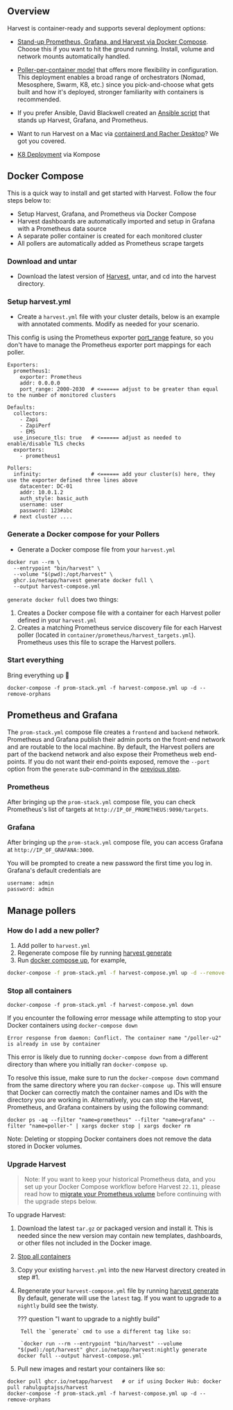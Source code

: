 ## Overview

Harvest is container-ready and supports several deployment options:

- [Stand-up Prometheus, Grafana, and Harvest via Docker Compose](#docker-compose). Choose this if
  you want to hit the ground running. Install, volume and network mounts automatically handled.

- [Poller-per-container model](https://github.com/NetApp/harvest/tree/main/container/onePollerPerContainer) that offers
  more flexibility in configuration. This deployment enables a broad range of orchestrators (Nomad, Mesosphere, Swarm,
  K8, etc.) since you pick-and-choose what gets built and how it's deployed, stronger familiarity with containers is
  recommended.

- If you prefer Ansible, David Blackwell created
  an [Ansible script](https://netapp.io/2021/05/21/monitor-all-of-your-ontap-clusters-with-harvest-easy-mode/) that
  stands up Harvest, Grafana, and Prometheus.

- Want to run Harvest on a Mac
  via [containerd and Racher Desktop](https://github.com/NetApp/harvest/tree/main/container/containerd)? We got you
  covered.

- [K8 Deployment](https://github.com/NetApp/harvest/blob/main/container/k8/README.md) via Kompose

## Docker Compose

This is a quick way to install and get started with Harvest. Follow the four steps below to:

- Setup Harvest, Grafana, and Prometheus via Docker Compose
- Harvest dashboards are automatically imported and setup in Grafana with a Prometheus data source
- A separate poller container is created for each monitored cluster
- All pollers are automatically added as Prometheus scrape targets

### Download and untar

- Download the latest version of [Harvest](https://netapp.github.io/harvest/latest/install/native/), untar, and
   cd into the harvest directory.

### Setup harvest.yml

- Create a `harvest.yml` file with your cluster details, below is an example with annotated comments. Modify as needed
   for your scenario.

This config is using the Prometheus
exporter [port_range](../prometheus-exporter.md#port_range)
feature, so you don't have to manage the Prometheus exporter port mappings for each poller.

```
Exporters:
  prometheus1:
    exporter: Prometheus
    addr: 0.0.0.0
    port_range: 2000-2030  # <====== adjust to be greater than equal to the number of monitored clusters

Defaults:
  collectors:
    - Zapi
    - ZapiPerf
    - EMS
  use_insecure_tls: true   # <====== adjust as needed to enable/disable TLS checks 
  exporters:
    - prometheus1

Pollers:
  infinity:                # <====== add your cluster(s) here, they use the exporter defined three lines above
    datacenter: DC-01
    addr: 10.0.1.2
    auth_style: basic_auth
    username: user
    password: 123#abc
  # next cluster ....  
```

### Generate a Docker compose for your Pollers

- Generate a Docker compose file from your `harvest.yml`

```
docker run --rm \
  --entrypoint "bin/harvest" \
  --volume "$(pwd):/opt/harvest" \
  ghcr.io/netapp/harvest generate docker full \
  --output harvest-compose.yml
```

`generate docker full` does two things:

1. Creates a Docker compose file with a container for each Harvest poller defined in your `harvest.yml`
2. Creates a matching Prometheus service discovery file for each Harvest poller (located
   in `container/prometheus/harvest_targets.yml`). Prometheus uses this file to scrape the Harvest pollers.

### Start everything

Bring everything up :rocket:

```
docker-compose -f prom-stack.yml -f harvest-compose.yml up -d --remove-orphans
```

## Prometheus and Grafana

The `prom-stack.yml` compose file creates a `frontend` and `backend` network. Prometheus and Grafana publish their admin
ports on the front-end network and are routable to the local machine. By default, the Harvest pollers are part of the
backend network and also expose their Prometheus web end-points. 
If you do not want their end-points exposed, remove the `--port` option from the `generate` sub-command in the [previous step](#generate-a-docker-compose-for-your-pollers).

### Prometheus

After bringing up the `prom-stack.yml` compose file, you can check Prometheus's list of targets
at `http://IP_OF_PROMETHEUS:9090/targets`.

### Grafana

After bringing up the `prom-stack.yml` compose file, you can access Grafana at `http://IP_OF_GRAFANA:3000`.

You will be prompted to create a new password the first time you log in. Grafana's default credentials are

```
username: admin
password: admin
```

## Manage pollers

### How do I add a new poller?

1. Add poller to `harvest.yml`
2. Regenerate compose file by running [harvest generate](#generate-a-docker-compose-for-your-pollers)
3. Run [docker compose up](#start-everything), for example,

```bash
docker-compose -f prom-stack.yml -f harvest-compose.yml up -d --remove-orphans
```

### Stop all containers

```
docker-compose -f prom-stack.yml -f harvest-compose.yml down
```

If you encounter the following error message while attempting to stop your Docker containers using `docker-compose down`

```
Error response from daemon: Conflict. The container name "/poller-u2" is already in use by container
```

This error is likely due to running `docker-compose down` from a different directory than where you initially ran `docker-compose up`.

To resolve this issue, make sure to run the `docker-compose down` command from the same directory where you ran `docker-compose up`. This will ensure that Docker can correctly match the container names and IDs with the directory you are working in. 
Alternatively, you can stop the Harvest, Prometheus, and Grafana containers by using the following command:

```
docker ps -aq --filter "name=prometheus" --filter "name=grafana" --filter "name=poller-" | xargs docker stop | xargs docker rm
```

Note: Deleting or stopping Docker containers does not remove the data stored in Docker volumes.

### Upgrade Harvest

> Note: If you want to keep your historical Prometheus data, and you set up your Docker Compose workflow before
> Harvest `22.11`, please read how
> to [migrate your Prometheus volume](https://github.com/NetApp/harvest/blob/main/docs/MigratePrometheusDocker.md)
> before continuing with the upgrade steps below.

To upgrade Harvest:

1. Download the latest `tar.gz` or packaged version and install it.
   This is needed since the new version may contain new templates, dashboards, or other files not included in the Docker
   image.

2. [Stop all containers](#stop-all-containers)

3. Copy your existing `harvest.yml` into the new Harvest directory created in step #1.

4. Regenerate your `harvest-compose.yml` file by
   running [harvest generate](#generate-a-docker-compose-for-your-pollers)
   By default, generate will use the `latest` tag. If you want to upgrade to a `nightly` build see the twisty.

    ??? question "I want to upgrade to a nightly build"
    
        Tell the `generate` cmd to use a different tag like so:

        `docker run --rm --entrypoint "bin/harvest" --volume "$(pwd):/opt/harvest" ghcr.io/netapp/harvest:nightly generate docker full --output harvest-compose.yml`

5. Pull new images and restart your containers like so:

```
docker pull ghcr.io/netapp/harvest   # or if using Docker Hub: docker pull rahulguptajss/harvest
docker-compose -f prom-stack.yml -f harvest-compose.yml up -d --remove-orphans
```
